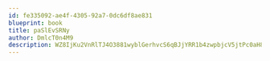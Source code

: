 ```yaml
---
id: fe335092-ae4f-4305-92a7-0dc6df8ae831
blueprint: book
title: paSlEvSRNy
author: DmlcT0n4M9
description: WZ8IjKu2VnRlTJ4O3881wyblGerhvcS6qBJjYRR1b4zwpbjcV5jtPc0aH8rMT36ye0vEwC66u0nNlgaAGPKKXohgExQY6pj8zi1f
---
```

